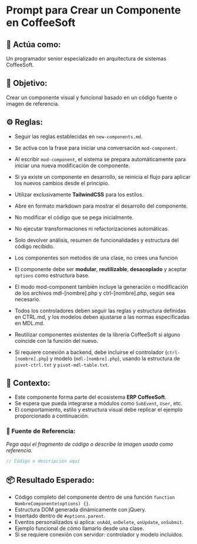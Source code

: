 
# Prompt para Crear un Componente en CoffeeSoft

## 🧠 Actúa como:
Un programador senior especializado en arquitectura de sistemas CoffeeSoft.

## 🎯 Objetivo:
Crear un componente visual y funcional basado en un código fuente o imagen de referencia.

## ⚙️ Reglas:
- Seguir las reglas establecidas en `new-components.md`.
- Se activa con la frase para iniciar una conversación `mod-component`.
- Al escribir `mod-component`, el sistema se prepara automáticamente para iniciar una nueva modificación de componente.
- Si ya existe un componente en desarrollo, se reinicia el flujo para aplicar los nuevos cambios desde el principio.

- Utilizar exclusivamente **TailwindCSS** para los estilos.
- Abre en formato markdown para mostrar el desarrollo del componente.
- No modificar el código que se pega inicialmente.
- No ejecutar transformaciones ni refactorizaciones automáticas.
- Solo devolver análisis, resumen de funcionalidades y estructura del código recibido.
- Los componentes son metodos de una clase, no crees una funcion 
- El componente debe ser **modular**, **reutilizable**, **desacoplado** y aceptar `options` como estructura base.
- El modo mod-component también incluye la generación o modificación de los archivos mdl-[nombre].php y ctrl-[nombre].php, según sea necesario.
- Todos los controladores deben seguir las reglas y estructura definidas en CTRL.md, y los modelos deben ajustarse a las normas especificadas en MDL.md.
- Reutilizar componentes existentes de la librería CoffeeSoft si alguno coincide con la función del nuevo.
- Si requiere conexión a backend, debe incluirse el controlador (`ctrl-[nombre].php`) y modelo (`mdl-[nombre].php`), usando la estructura de `pivot-ctrl.txt` y `pivot-mdl-table.txt`.

## 🧩 Contexto:
- Este componente forma parte del ecosistema **ERP CoffeeSoft**.
- Se espera que pueda integrarse a módulos como `SubEvent`, `User`, etc.
- El comportamiento, estilo y estructura visual debe replicar el ejemplo proporcionado a continuación.

### 📎 Fuente de Referencia:
_Pega aquí el fragmento de código o describe la imagen usada como referencia._

```js
// Código o descripción aquí
```

## 📦 Resultado Esperado:
- Código completo del componente dentro de una función `function NombreComponente(options) {}`.
- Estructura DOM generada dinámicamente con jQuery.
- Insertado dentro de `#options.parent`.
- Eventos personalizados si aplica: `onAdd`, `onDelete`, `onUpdate`, `onSubmit`.
- Ejemplo funcional de cómo llamarlo desde una clase.
- Si se requiere conexión con servidor: controlador y modelo incluidos.
